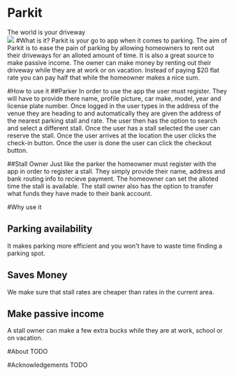 # Parkit
The world is your driveway<br>
<img src="https://img.shields.io/badge/platform-web%20%7C%20iOS%20%7C%20Android-blue.svg">
#What is it?
Parkit is your go to app when it comes to parking. The aim of Parkit is to ease the pain of parking by allowing homeowners to rent out their driveways for an alloted amount of time. It is also a great source to make passive income. The owner can make money by renting out their driveway while they are at work or on vacation. Instead of paying $20 flat rate you can pay half that while the homeowner makes a nice sum.

#How to use it
##Parker
In order to use the app the user must register. They will have to provide there name, profile picture, car make, model, year and license plate number. Once logged in the user types in the address of the venue they are heading to and automatically they are given the address of the nearest parking stall and rate. The user then has the option to search and select a different stall. Once the user has a stall selected the user can reserve the stall. Once the user arrives at the location the user clicks the check-in button. Once the user is done the user can click the checkout button.

##Stall Owner
Just like the parker the homeowner must register with the app in order to register a stall. They simply provide their name, address and bank routing info to recieve payment. The homeowner can set the alloted time the stall is available. The stall owner also has the option to transfer what funds they have made to their bank account.

#Why use it
## Parking availability
It makes parking more efficient and you won't have to waste time finding a parking spot.
## Saves Money
We make sure that stall rates are cheaper than rates in the current area.
## Make passive income
A stall owner can make a few extra bucks while they are at work, school or on vacation.

#About
TODO

#Acknowledgements
TODO
